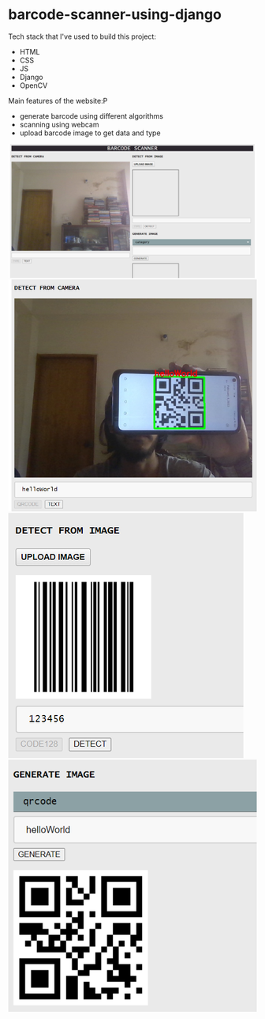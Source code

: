 # barcode-scanner-using-django

Tech stack that I've used to build this project:
- HTML
- CSS
- JS
- Django
- OpenCV

Main features of the website:P
* generate barcode using different algorithms
* scanning using webcam
* upload barcode image to get data and type
 
![e01](https://github.com/nishan-paul-2022/barcode-scanner-using-django/blob/main/readme/b01.PNG)
![e02](https://github.com/nishan-paul-2022/barcode-scanner-using-django/blob/main/readme/b02.PNG)
![e03](https://github.com/nishan-paul-2022/barcode-scanner-using-django/blob/main/readme/b03.PNG)
![e04](https://github.com/nishan-paul-2022/barcode-scanner-using-django/blob/main/readme/b04.PNG)
